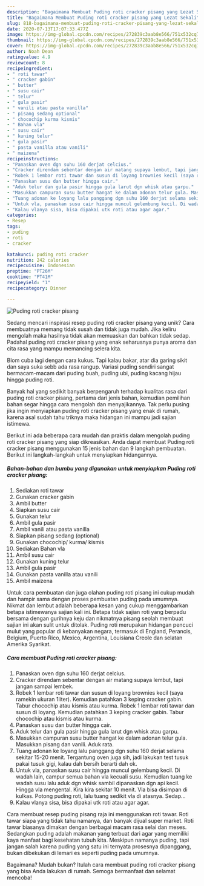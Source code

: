 ```yaml
---
description: "Bagaimana Membuat Puding roti cracker pisang yang Lezat Sekali"
title: "Bagaimana Membuat Puding roti cracker pisang yang Lezat Sekali"
slug: 818-bagaimana-membuat-puding-roti-cracker-pisang-yang-lezat-sekali
date: 2020-07-13T17:07:33.477Z
image: https://img-global.cpcdn.com/recipes/272839c3aab8e566/751x532cq70/puding-roti-cracker-pisang-foto-resep-utama.jpg
thumbnail: https://img-global.cpcdn.com/recipes/272839c3aab8e566/751x532cq70/puding-roti-cracker-pisang-foto-resep-utama.jpg
cover: https://img-global.cpcdn.com/recipes/272839c3aab8e566/751x532cq70/puding-roti-cracker-pisang-foto-resep-utama.jpg
author: Noah Dean
ratingvalue: 4.9
reviewcount: 8
recipeingredient:
- " roti tawar"
- " cracker gabin"
- " butter"
- " susu cair"
- " telur"
- " gula pasir"
- " vanili atau pasta vanilla"
- " pisang sedang optional"
- " chocochip kurma kismis"
- " Bahan vla"
- " susu cair"
- " kuning telur"
- " gula pasir"
- " pasta vanilla atau vanili"
- " maizena"
recipeinstructions:
- "Panaskan oven dgn suhu 160 derjat celcius."
- "Cracker direndam sebentar dengan air matang supaya lembut, tapi jangan sampai lembek."
- "Robek 1 lembar roti tawar dan susun di loyang brownies kecil (saya ramekin ukuran 1liter). Kemudian patahkan 3 keping cracker gabin. Tabur chocochip atau kismis atau kurma. Robek 1 lembar roti tawar dan susun di loyang. Kemudian patahkan 3 keping cracker gabin. Tabur chocochip atau kismis atau kurma."
- "Panaskan susu dan butter hingga cair."
- "Aduk telur dan gula pasir hingga gula larut dgn whisk atau garpu."
- "Masukkan campuran susu butter hangat ke dalam adonan telur gula. Masukkan pisang dan vanili. Aduk rata."
- "Tuang adonan ke loyang lalu panggang dgn suhu 160 derjat selama sekitar 15-20 menit. Tergantung oven juga sih, jadi lakukan test tusuk pakai tusuk gigi, kalau dah bersih berarti dah ok."
- "Untuk vla, panaskan susu cair hingga muncul gelembung kecil. Di wadah lain, campur semua bahan vla kecuali susu. Kemudian tuang ke wadah susu lalu aduk dgn whisk sambil dipanaskan dgn api kecil. Hingga vla mengental. Kira kira sekitar 10 menit. Vla bisa disimpan di kulkas. Potong puding roti, lalu tuang sedikit vla di atasnya. Sedap..."
- "Kalau vlanya sisa, bisa dipakai utk roti atau agar agar."
categories:
- Resep
tags:
- puding
- roti
- cracker

katakunci: puding roti cracker 
nutrition: 242 calories
recipecuisine: Indonesian
preptime: "PT26M"
cooktime: "PT41M"
recipeyield: "1"
recipecategory: Dinner

---
```



![Puding roti cracker pisang](https://img-global.cpcdn.com/recipes/272839c3aab8e566/751x532cq70/puding-roti-cracker-pisang-foto-resep-utama.jpg)

Sedang mencari inspirasi resep puding roti cracker pisang yang unik? Cara membuatnya memang tidak susah dan tidak juga mudah. Jika keliru mengolah maka hasilnya tidak akan memuaskan dan bahkan tidak sedap. Padahal puding roti cracker pisang yang enak seharusnya punya aroma dan cita rasa yang mampu memancing selera kita.

Blom cuba lagi dengan cara kukus. Tapi kalau bakar, atar dia garing sikit dan saya suka sebb ada rasa rangup. Variasi puding sendiri sangat bermacam-macam dari puding buah, puding ubi, puding kacang hijau hingga puding roti.

Banyak hal yang sedikit banyak berpengaruh terhadap kualitas rasa dari puding roti cracker pisang, pertama dari jenis bahan, kemudian pemilihan bahan segar hingga cara mengolah dan menyajikannya. Tak perlu pusing jika ingin menyiapkan puding roti cracker pisang yang enak di rumah, karena asal sudah tahu triknya maka hidangan ini mampu jadi sajian istimewa.


Berikut ini ada beberapa cara mudah dan praktis dalam mengolah puding roti cracker pisang yang siap dikreasikan. Anda dapat membuat Puding roti cracker pisang menggunakan 15 jenis bahan dan 9 langkah pembuatan. Berikut ini langkah-langkah untuk menyiapkan hidangannya.

<!--inarticleads1-->

##### Bahan-bahan dan bumbu yang digunakan untuk menyiapkan Puding roti cracker pisang:

1. Sediakan  roti tawar
1. Gunakan  cracker gabin
1. Ambil  butter
1. Siapkan  susu cair
1. Gunakan  telur
1. Ambil  gula pasir
1. Ambil  vanili atau pasta vanilla
1. Siapkan  pisang sedang (optional)
1. Gunakan  chocochip/ kurma/ kismis
1. Sediakan  Bahan vla
1. Ambil  susu cair
1. Gunakan  kuning telur
1. Ambil  gula pasir
1. Gunakan  pasta vanilla atau vanili
1. Ambil  maizena


Untuk cara pembuatan dan juga olahan puding roti pisang ini cukup mudah dan hampir sama dengan proses pembuatan puding pada umumnya. Nikmat dan lembut adalah beberapa kesan yang cukup menggambarkan betapa istimewanya sajian kali ini. Betapa tidak sajian roti yang berpadu bersama dengan gurihnya keju dan nikmatnya pisang seolah membuat sajian ini akan sulit untuk ditolak. Puding roti merupakan hidangan pencuci mulut yang popular di kebanyakan negara, termasuk di England, Perancis, Belgium, Puerto Rico, Mexico, Argentina, Louisiana Creole dan selatan Amerika Syarikat. 

<!--inarticleads2-->

##### Cara membuat Puding roti cracker pisang:

1. Panaskan oven dgn suhu 160 derjat celcius.
1. Cracker direndam sebentar dengan air matang supaya lembut, tapi jangan sampai lembek.
1. Robek 1 lembar roti tawar dan susun di loyang brownies kecil (saya ramekin ukuran 1liter). Kemudian patahkan 3 keping cracker gabin. Tabur chocochip atau kismis atau kurma. Robek 1 lembar roti tawar dan susun di loyang. Kemudian patahkan 3 keping cracker gabin. Tabur chocochip atau kismis atau kurma.
1. Panaskan susu dan butter hingga cair.
1. Aduk telur dan gula pasir hingga gula larut dgn whisk atau garpu.
1. Masukkan campuran susu butter hangat ke dalam adonan telur gula. Masukkan pisang dan vanili. Aduk rata.
1. Tuang adonan ke loyang lalu panggang dgn suhu 160 derjat selama sekitar 15-20 menit. Tergantung oven juga sih, jadi lakukan test tusuk pakai tusuk gigi, kalau dah bersih berarti dah ok.
1. Untuk vla, panaskan susu cair hingga muncul gelembung kecil. Di wadah lain, campur semua bahan vla kecuali susu. Kemudian tuang ke wadah susu lalu aduk dgn whisk sambil dipanaskan dgn api kecil. Hingga vla mengental. Kira kira sekitar 10 menit. Vla bisa disimpan di kulkas. Potong puding roti, lalu tuang sedikit vla di atasnya. Sedap...
1. Kalau vlanya sisa, bisa dipakai utk roti atau agar agar.


Cara membuat resep puding pisang raja ini menggunakan roti tawar. Roti tawar siapa yang tidak tahu namanya, dan banyak dijual super market. Roti tawar biasanya dimakan dengan berbagai macam rasa selai dan meses. Sedangkan puding adalah makanan yang terbuat dari agar yang memiliki kaya manfaat bagi kesehatan tubuh kita. Meskipun namanya puding, tapi jangan salah karena puding yang satu ini ternyata prosesnya dipanggang, bukan dibekukan di lemari es seperti puding pada umumnya. 

Bagaimana? Mudah bukan? Itulah cara membuat puding roti cracker pisang yang bisa Anda lakukan di rumah. Semoga bermanfaat dan selamat mencoba!
